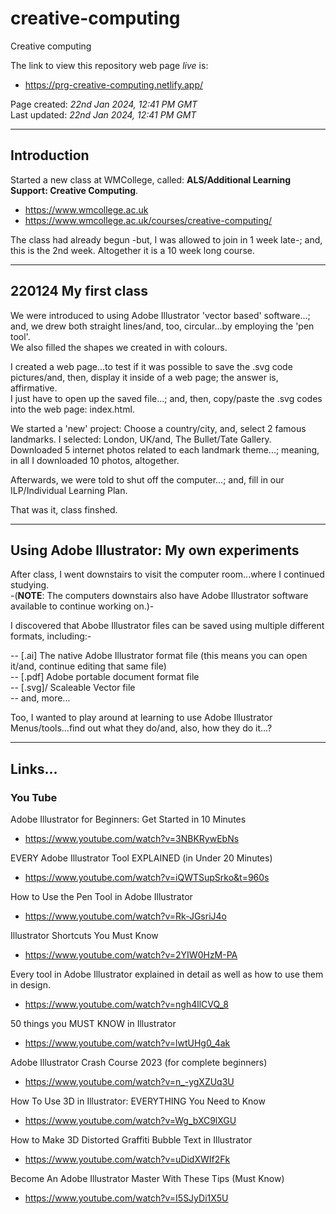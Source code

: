 # creative-computing
Creative computing

The link to view this repository web page *live* is:   
- https://prg-creative-computing.netlify.app/  

Page created: *22nd Jan 2024, 12:41 PM GMT*  
Last updated: *22nd Jan 2024, 12:41 PM GMT*

-----

## Introduction

Started a new class at WMCollege, called: **ALS/Additional Learning Support: Creative Computing**.

- https://www.wmcollege.ac.uk  
- https://www.wmcollege.ac.uk/courses/creative-computing/  

The class had already begun -but, I was allowed to join in 1 week late-; and, this is the 2nd week. Altogether it is a 10 week long course.

-----

## 220124 My first class

We were introduced to using Adobe Illustrator 'vector based' software...; and, we drew both straight lines/and, too, circular...by employing the 'pen tool'.   
We also filled the shapes we created in with colours.  

I created a web page...to test if it was possible to save the .svg code pictures/and, then, display it inside of a web page; the answer is, affirmative.    
I just have to open up the saved file...; and, then, copy/paste the .svg codes into the web page: index.html.  

We started a 'new' project: Choose a country/city, and, select 2 famous landmarks. I selected: London, UK/and, The Bullet/Tate Gallery.   
Downloaded 5 internet photos related to each landmark theme...; meaning, in all I downloaded 10 photos, altogether.

Afterwards, we were told to shut off the computer...; and, fill in our ILP/Individual Learning Plan.

That was it, class finshed.

-----

## Using Adobe Illustrator: My own experiments

After class, I went downstairs to visit the computer room...where I continued studying.   
-(**NOTE**: The computers downstairs also have Adobe Illustrator software available to continue working on.)-   

I discovered that Abobe Illustrator files can be saved using multiple different formats, including:-

-- [.ai] The native Adobe Illustrator format file (this means you can open it/and, continue editing that same file)  
-- [.pdf] Adobe portable document format file  
-- [.svg]/ Scaleable Vector file  
-- and, more...  
  
Too, I wanted to play around at learning to use Adobe Illustrator Menus/tools...find out what they do/and, also, how they do it...?  

----

## Links...

### You Tube

Adobe Illustrator for Beginners: Get Started in 10 Minutes   
- https://www.youtube.com/watch?v=3NBKRywEbNs  

EVERY Adobe Illustrator Tool EXPLAINED (in Under 20 Minutes)  
- https://www.youtube.com/watch?v=iQWTSupSrko&t=960s  

How to Use the Pen Tool in Adobe Illustrator  
- https://www.youtube.com/watch?v=Rk-JGsriJ4o

Illustrator Shortcuts You Must Know  
- https://www.youtube.com/watch?v=2YIW0HzM-PA   

Every tool in Adobe Illustrator explained in detail as well as how to use them in design.  
- https://www.youtube.com/watch?v=ngh4llCVQ_8

50 things you MUST KNOW in Illustrator  
- https://www.youtube.com/watch?v=lwtUHg0_4ak  

Adobe Illustrator Crash Course 2023 (for complete beginners)  
- https://www.youtube.com/watch?v=n_-ygXZUq3U  

How To Use 3D in Illustrator: EVERYTHING You Need to Know  
- https://www.youtube.com/watch?v=Wg_bXC9lXGU

How to Make 3D Distorted Graffiti Bubble Text in Illustrator   
- https://www.youtube.com/watch?v=uDidXWIf2Fk

Become An Adobe Illustrator Master With These Tips (Must Know)  
- https://www.youtube.com/watch?v=I5SJyDi1X5U  
